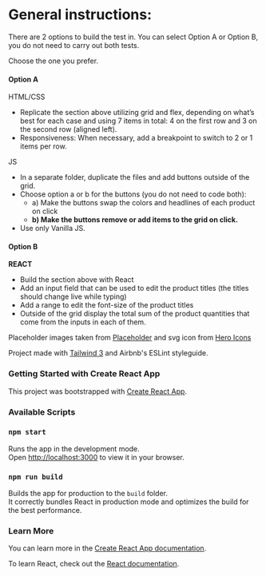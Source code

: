 # General instructions:

There are 2 options to build the test in. You can select Option A or Option B, you do not need to carry out both tests.

Choose the one you prefer.

#### Option A
HTML/CSS
- Replicate the section above utilizing grid and flex, depending on what’s best for each case and using 7 items in total: 4 on the first row and 3 on the second row (aligned left).
- Responsiveness: When necessary, add a breakpoint to switch to 2 or 1 items per row.

JS
- In a separate folder, duplicate the files and add buttons outside of the grid.
- Choose option a or b for the buttons (you do not need to code both):
  - a) Make the buttons swap the colors and headlines of each product on click
  - **b) Make the buttons remove or add items to the grid on click.**
- Use only Vanilla JS.

#### Option B

**REACT**

- Build the section above with React
- Add an input field that can be used to edit the product titles (the titles should change live while typing)
- Add a range to edit the font-size of the product titles
- Outside of the grid display the total sum of the product quantities that come from the inputs in each of them.

Placeholder images taken from [Placeholder](https://placeholder.com/) and svg icon from [Hero Icons](https://heroicons.com/)

Project made with [Tailwind 3](https://tailwindcss.com/) and Airbnb's ESLint styleguide.



### Getting Started with Create React App

This project was bootstrapped with [Create React App](https://github.com/facebook/create-react-app).

### Available Scripts
### `npm start`

Runs the app in the development mode.\
Open [http://localhost:3000](http://localhost:3000) to view it in your browser.

### `npm run build`

Builds the app for production to the `build` folder.\
It correctly bundles React in production mode and optimizes the build for the best performance.
### Learn More

You can learn more in the [Create React App documentation](https://facebook.github.io/create-react-app/docs/getting-started).

To learn React, check out the [React documentation](https://reactjs.org/).
